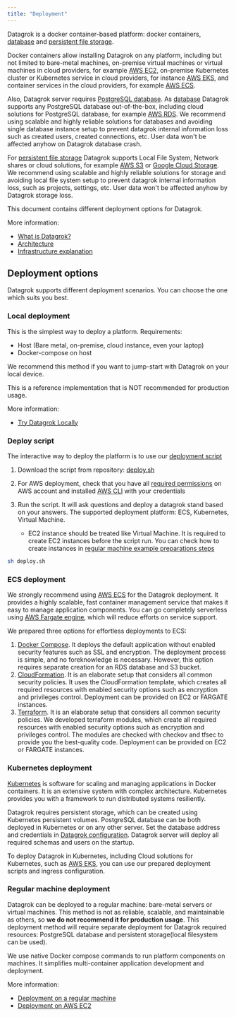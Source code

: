 ```yaml
---
title: "Deployment"
---
```


Datagrok is a docker container-based platform: docker containers, [database](../infrastructure.md#database)
and [persistent file storage](../infrastructure.md#storage).

Docker containers allow installing Datagrok on any platform, including but not limited to bare-metal machines,
on-premise virtual machines or virtual machines in cloud providers, for example [AWS EC2](https://aws.amazon.com/ec2/),
on-premise Kubernetes cluster or Kubernetes service in cloud providers, for
instance [AWS EKS](https://aws.amazon.com/eks/), and container services in the cloud providers, for
example [AWS ECS](https://aws.amazon.com/ecs/).

Also, Datagrok server requires [PostgreSQL database](../infrastructure.md#database).
As [database](../infrastructure.md#database)
Datagrok supports any PostgreSQL database out-of-the-box, including cloud solutions for PostgreSQL database, for
example [AWS RDS](https://aws.amazon.com/rds/). We recommend using scalable and highly reliable solutions for databases
and avoiding single database instance setup to prevent datagrok internal information loss such as created users, created
connections, etc. User data won't be affected anyhow on Datagrok database crash.

For [persistent file storage](../infrastructure.md#storage) Datagrok supports Local File System, Network shares or cloud
solutions, for example [AWS S3](https://aws.amazon.com/s3/) or [Google Cloud Storage](https://cloud.google.com/storage).
We recommend using scalable and highly reliable solutions for storage and avoiding local file system setup to prevent
datagrok internal information loss, such as projects, settings, etc. User data won't be affected anyhow by Datagrok
storage loss.

This document contains different deployment options for Datagrok.

More information:

* [What is Datagrok?](../../../home.md)
* [Architecture](../architecture.md)
* [Infrastructure explanation](../infrastructure.md)

## Deployment options

Datagrok supports different deployment scenarios. You can choose the one which suits you best.

### Local deployment

This is the simplest way to deploy a platform.
Requirements:

* Host (Bare metal, on-premise, cloud instance, even your laptop)
* Docker-compose on host

We recommend this method if you want to jump-start with Datagrok on your local device.

This is a reference implementation that is NOT recommended for production usage.

More information:

* [Try Datagrok Locally](docker-compose.md)

### Deploy script

The interactive way to deploy the platform is to use
our [deployment script](https://github.com/datagrok-ai/public/blob/master/help/develop/admin/deploy/deploy.sh)

1. Download the script from
   repository: [deploy.sh](https://raw.githubusercontent.com/datagrok-ai/public/master/help/develop/admin/deploy/deploy.sh)
2. For AWS deployment, check that you have
   all [required permissions](https://github.com/datagrok-ai/public/blob/master/help/develop/admin/deploy/iam.list)
   on AWS account and installed [AWS CLI](https://docs.aws.amazon.com/cli/latest/userguide/getting-started-install.html) with your credentials
3. Run the script. It will ask questions and deploy a datagrok stand based on your answers. The supported deployment
   platform:
   ECS, Kubernetes, Virtual Machine.

   * EC2 instance should be treated like Virtual Machine. It is required to create EC2 instances before the script run.
     You can check how to create instances
     in [regular machine example preparations steps](deploy-regular.md#preparations)

```bash
sh deploy.sh
```

### ECS deployment

We strongly recommend using [AWS ECS](https://aws.amazon.com/ecs/) for the Datagrok deployment. It provides a highly
scalable, fast container management service that makes it easy to manage application components. You can go completely
serverless using [AWS Fargate engine](https://aws.amazon.com/fargate/), which will reduce efforts on service support.

We prepared three options for effortless deployments to ECS:

1. [Docker Compose](deploy-amazon-ecs.md). It deploys the default application without enabled security features such as
   SSL and encryption. The deployment process is simple, and no foreknowledge is necessary. However, this option
   requires separate creation for an RDS database and S3 bucket.
2. [CloudFormation](deploy-amazon-cloudformation.md). It is an elaborate setup that considers all common security
   policies. It uses the CloudFormation template, which creates all required resources with enabled security options
   such as encryption and privileges control. Deployment can be provided on EC2 or FARGATE instances.
3. [Terraform](deploy-amazon-terraform.md). It is an elaborate setup that considers all common security
   policies. We developed terraform modules, which create all required resources with enabled security options
   such as encryption and privileges control. The modules are checked with checkov and tfsec to provide you the best-quality code. Deployment can be provided on EC2 or FARGATE instances.

### Kubernetes deployment

[Kubernetes](https://kubernetes.io/) is software for scaling and managing applications in Docker containers. It is an
extensive system with complex architecture. Kubernetes provides you with a framework to run distributed systems
resiliently.

Datagrok requires persistent storage, which can be created using Kubernetes persistent volumes. PostgreSQL database can
be both deployed in Kubernetes or on any other server. Set the database address and credentials
in [Datagrok configuration](../configuration.md). Datagrok server will deploy all required schemas and users on the
startup.

To deploy Datagrok in Kubernetes, including Cloud solutions for Kubernetes, such
as [AWS EKS](https://aws.amazon.com/eks/), you can use our prepared deployment scripts and ingress configuration.

### Regular machine deployment

Datagrok can be deployed to a regular machine: bare-metal servers or virtual machines. This method is not as reliable,
scalable, and maintainable as others, so **we do not recommend it for production usage**. This deployment method will
require separate deployment for Datagrok required resources: PostgreSQL database and persistent storage(local filesystem
can be used).

We use native Docker compose commands to run platform components on machines. It simplifies multi-container application
development and deployment.

More information:

* [Deployment on a regular machine](deploy-regular.md)
* [Deployment on AWS EC2](deploy-amazon-ec2.md)
